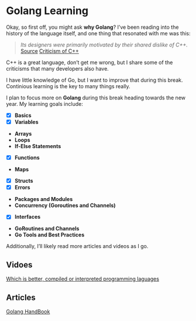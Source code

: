 # Golang Learning

Okay, so first off, you might ask **why Golang**? I’ve been reading into the history of the language itself, and one thing that resonated with me was this: 

> *Its designers were primarily motivated by their shared dislike of C++.*  
> [Source](https://en.wikipedia.org/wiki/Go_(programming_language))  
> [Criticism of C++](https://en.wikipedia.org/wiki/Criticism_of_C%2B%2B)

C++ is a great language, don’t get me wrong, but I share some of the criticisms that many developers also have.

I have little knowledge of Go, but I want to improve that during this break. Continious learning is the key to many things really.

I plan to focus more on **Golang** during this break heading towards the new year. My learning goals include:

- [x] **Basics**
- [x] **Variables**
- **Arrays**  
- **Loops**  
- **If-Else Statements**  
- [x] **Functions**
- **Maps**  
- [x] **Structs**
- [x] **Errors**
- **Packages and Modules**
- **Concurrency (Goroutines and Channels)**
- [x] **Interfaces**
- **GoRoutines and Channels**
- **Go Tools and Best Practices**
  

Additionally, I’ll likely read more articles and videos as I go.

## Vidoes
[Which is better, compiled or interpreted programming laguages](https://www.youtube.com/watch?v=1CSPb2q94KQ)


## Articles
[Golang HandBook](https://www.freecodecamp.org/news/learn-golang-handbook/)
